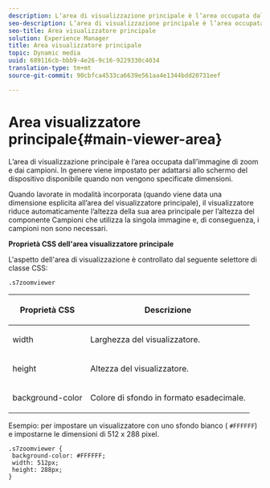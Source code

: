 ```yaml
---
description: L’area di visualizzazione principale è l’area occupata dall’immagine di zoom e dai campioni. In genere viene impostato per adattarsi allo schermo del dispositivo disponibile quando non vengono specificate dimensioni.
seo-description: L’area di visualizzazione principale è l’area occupata dall’immagine di zoom e dai campioni. In genere viene impostato per adattarsi allo schermo del dispositivo disponibile quando non vengono specificate dimensioni.
seo-title: Area visualizzatore principale
solution: Experience Manager
title: Area visualizzatore principale
topic: Dynamic media
uuid: 689116cb-bbb9-4e26-9c16-9229330c4034
translation-type: tm+mt
source-git-commit: 90cbfca4533ca6639e561aa4e1344bdd20731eef

---
```



# Area visualizzatore principale{#main-viewer-area}

L’area di visualizzazione principale è l’area occupata dall’immagine di zoom e dai campioni. In genere viene impostato per adattarsi allo schermo del dispositivo disponibile quando non vengono specificate dimensioni.

<!--<a id="section_061E550C1C1D4DB2BD663A898895B38C"></a>-->

Quando lavorate in modalità incorporata (quando viene data una dimensione esplicita all’area del visualizzatore principale), il visualizzatore riduce automaticamente l’altezza della sua area principale per l’altezza del componente Campioni che utilizza la singola immagine e, di conseguenza, i campioni non sono necessari.

**Proprietà CSS dell&#39;area visualizzatore principale**

L&#39;aspetto dell&#39;area di visualizzazione è controllato dal seguente selettore di classe CSS:

```
.s7zoomviewer
```

<table id="table_94EE3F5BBE4547C0B4943471CEE7EDE4"> 
 <thead> 
  <tr> 
   <th colname="col1" class="entry"> <p> Proprietà CSS </p> </th> 
   <th colname="col2" class="entry"> <p>Descrizione </p> </th> 
  </tr> 
 </thead>
 <tbody> 
  <tr> 
   <td colname="col1"> <p> <span class="codeph"> width </span> </p> </td> 
   <td colname="col2"> <p>Larghezza del visualizzatore. </p> </td> 
  </tr> 
  <tr> 
   <td colname="col1"> <p> <span class="codeph"> height </span> </p> </td> 
   <td colname="col2"> <p>Altezza del visualizzatore. </p> </td> 
  </tr> 
  <tr> 
   <td colname="col1"> <p> <span class="codeph"> background-color </span> </p> </td> 
   <td colname="col2"> <p> Colore di sfondo in formato esadecimale. </p> </td> 
  </tr> 
 </tbody> 
</table>

Esempio: per impostare un visualizzatore con uno sfondo bianco ( `#FFFFFF`) e impostarne le dimensioni di 512 x 288 pixel.

```
.s7zoomviewer { 
 background-color: #FFFFFF; 
 width: 512px; 
 height: 288px;  
}
```

